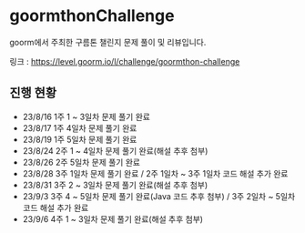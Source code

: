 # goormthonChallenge
goorm에서 주최한 구름톤 챌린지 문제 풀이 및 리뷰입니다.

링크 : https://level.goorm.io/l/challenge/goormthon-challenge

## 진행 현황
- 23/8/16 1주 1 ~ 3일차 문제 풀기 완료
- 23/8/17 1주 4일차 문제 풀기 완료
- 23/8/19 1주 5일차 문제 풀기 완료
- 23/8/24 2주 1 ~ 4일차 문제 풀기 완료(해설 추후 첨부)
- 23/8/26 2주 5일차 문제 풀기 완료
- 23/8/28 3주 1일차 문제 풀기 완료 / 2주 1일차 ~ 3주 1일차 코드 해설 추가 완료
- 23/8/31 3주 2 ~ 3일차 문제 풀기 완료(해설 추후 첨부)
- 23/9/3 3주 4 ~ 5일차 문제 풀기 완료(Java 코드 추후 첨부) / 3주 2일차 ~ 5일차 코드 해설 추가 완료
- 23/9/6 4주 1 ~ 3일차 문제 풀기 완료(해설 추후 첨부)